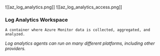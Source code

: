 ![[az_log_analytics.png]]
![[az_log_analytics_access.png]]

### Log Analytics Workspace
	A container where Azure Monitor data is collected, aggregated, and analyzed.
*Log analytics agents can run on many different platforms, including other providers.*
